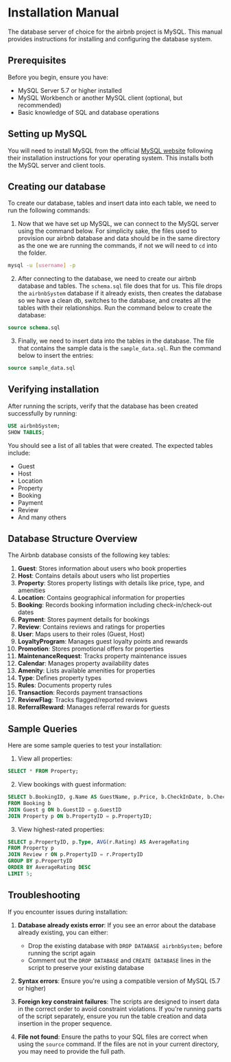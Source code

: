 # Installation Manual

The database server of choice for the airbnb project is MySQL. This manual provides instructions for installing and configuring the database system.

## Prerequisites

Before you begin, ensure you have:

- MySQL Server 5.7 or higher installed
- MySQL Workbench or another MySQL client (optional, but recommended)
- Basic knowledge of SQL and database operations

## Setting up MySQL

You will need to install MySQL from the official [MySQL website](https://dev.mysql.com/downloads/) following their installation instructions for your operating system. This installs both the MySQL server and client tools.

## Creating our database

To create our database, tables and insert data into each table, we need to run the following commands:

1. Now that we have set up MySQL, we can connect to the MySQL server using the command below. For simplicity sake, the files used to provision our airbnb database and data should be in the same directory as the one we are running the commands, if not we will need to `cd` into the folder.

```bash
mysql -u [username] -p
```

2. After connecting to the database, we need to create our airbnb database and tables. The `schema.sql` file does that for us. This file drops the `airbnbSystem` database if it already exists, then creates the database so we have a clean db, switches to the database, and creates all the tables with their relationships. Run the command below to create the database:

```sql
source schema.sql
```

3. Finally, we need to insert data into the tables in the database. The file that contains the sample data is the `sample_data.sql`. Run the command below to insert the entries:

```sql
source sample_data.sql
```

## Verifying installation

After running the scripts, verify that the database has been created successfully by running:

```sql
USE airbnbSystem;
SHOW TABLES;
```

You should see a list of all tables that were created. The expected tables include:

- Guest
- Host
- Location
- Property
- Booking
- Payment
- Review
- And many others

## Database Structure Overview

The Airbnb database consists of the following key tables:

1. **Guest**: Stores information about users who book properties
2. **Host**: Contains details about users who list properties
3. **Property**: Stores property listings with details like price, type, and amenities
4. **Location**: Contains geographical information for properties
5. **Booking**: Records booking information including check-in/check-out dates
6. **Payment**: Stores payment details for bookings
7. **Review**: Contains reviews and ratings for properties
8. **User**: Maps users to their roles (Guest, Host)
9. **LoyaltyProgram**: Manages guest loyalty points and rewards
10. **Promotion**: Stores promotional offers for properties
11. **MaintenanceRequest**: Tracks property maintenance issues
12. **Calendar**: Manages property availability dates
13. **Amenity**: Lists available amenities for properties
14. **Type**: Defines property types
15. **Rules**: Documents property rules
16. **Transaction**: Records payment transactions
17. **ReviewFlag**: Tracks flagged/reported reviews
18. **ReferralReward**: Manages referral rewards for guests

## Sample Queries

Here are some sample queries to test your installation:

1. View all properties:

```sql
SELECT * FROM Property;
```

2. View bookings with guest information:

```sql
SELECT b.BookingID, g.Name AS GuestName, p.Price, b.CheckInDate, b.CheckOutDate
FROM Booking b
JOIN Guest g ON b.GuestID = g.GuestID
JOIN Property p ON b.PropertyID = p.PropertyID;
```

3. View highest-rated properties:

```sql
SELECT p.PropertyID, p.Type, AVG(r.Rating) AS AverageRating
FROM Property p
JOIN Review r ON p.PropertyID = r.PropertyID
GROUP BY p.PropertyID
ORDER BY AverageRating DESC
LIMIT 5;
```

## Troubleshooting

If you encounter issues during installation:

1. **Database already exists error**: If you see an error about the database already existing, you can either:

   - Drop the existing database with `DROP DATABASE airbnbSystem;` before running the script again
   - Comment out the `DROP DATABASE` and `CREATE DATABASE` lines in the script to preserve your existing database

2. **Syntax errors**: Ensure you're using a compatible version of MySQL (5.7 or higher)

3. **Foreign key constraint failures**: The scripts are designed to insert data in the correct order to avoid constraint violations. If you're running parts of the script separately, ensure you run the table creation and data insertion in the proper sequence.

4. **File not found**: Ensure the paths to your SQL files are correct when using the `source` command. If the files are not in your current directory, you may need to provide the full path.
